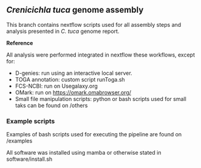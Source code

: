 ## *Crenicichla tuca* genome assembly
This branch contains nextflow scripts used for all assembly steps and analysis presented in *C. tuca* genome report.

**Reference**

All analysis were performed integrated in nextflow these workflows, except for:
* D-genies: run using an interactive local server.
* TOGA annotation: custom script runToga.sh
* FCS-NCBI: run on Usegalaxy.org
* OMark: run on https://omark.omabrowser.org/
* Small file manipulation scripts: python or bash scripts used for small taks can be found on /others

### Example scripts 
Examples of bash scripts used for executing the pipeline are found on /examples

All software was installed using mamba or otherwise stated in software/install.sh
